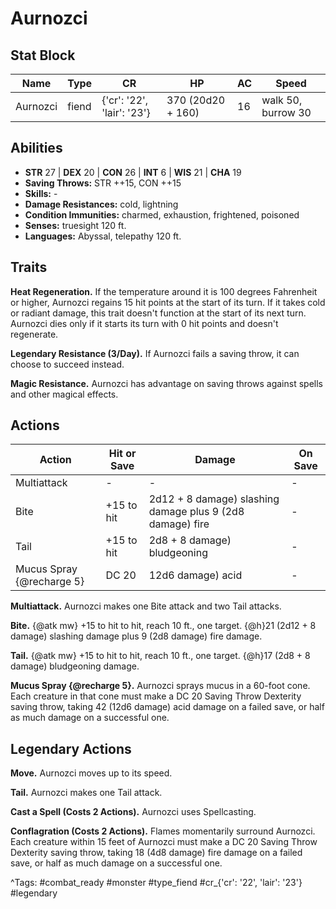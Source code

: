# Aurnozci

## Stat Block

| Name | Type | CR | HP | AC | Speed |
|------|------|----|----|----|-------|
| Aurnozci | fiend | {'cr': '22', 'lair': '23'} | 370 (20d20 + 160) | 16 | walk 50, burrow 30 |

## Abilities

- **STR** 27 | **DEX** 20 | **CON** 26 | **INT** 6 | **WIS** 21 | **CHA** 19
- **Saving Throws:** STR ++15, CON ++15  
- **Skills:** -  
- **Damage Resistances:** cold, lightning  
- **Condition Immunities:** charmed, exhaustion, frightened, poisoned  
- **Senses:** truesight 120 ft.  
- **Languages:** Abyssal, telepathy 120 ft.

## Traits

**Heat Regeneration.** If the temperature around it is 100 degrees Fahrenheit or higher, Aurnozci regains 15 hit points at the start of its turn. If it takes cold or radiant damage, this trait doesn't function at the start of its next turn. Aurnozci dies only if it starts its turn with 0 hit points and doesn't regenerate.

**Legendary Resistance (3/Day).** If Aurnozci fails a saving throw, it can choose to succeed instead.

**Magic Resistance.** Aurnozci has advantage on saving throws against spells and other magical effects.


## Actions

| Action | Hit or Save | Damage | On Save |
|--------|--------------|--------|----------|
| Multiattack | - | - | - |
| Bite | +15 to hit | 2d12 + 8 damage) slashing damage plus 9 (2d8 damage) fire | - |
| Tail | +15 to hit | 2d8 + 8 damage) bludgeoning | - |
| Mucus Spray {@recharge 5} | DC 20 | 12d6 damage) acid | - |

**Multiattack.** Aurnozci makes one Bite attack and two Tail attacks.

**Bite.** {@atk mw} +15 to hit to hit, reach 10 ft., one target. {@h}21 (2d12 + 8 damage) slashing damage plus 9 (2d8 damage) fire damage.

**Tail.** {@atk mw} +15 to hit to hit, reach 10 ft., one target. {@h}17 (2d8 + 8 damage) bludgeoning damage.

**Mucus Spray {@recharge 5}.** Aurnozci sprays mucus in a 60-foot cone. Each creature in that cone must make a DC 20 Saving Throw Dexterity saving throw, taking 42 (12d6 damage) acid damage on a failed save, or half as much damage on a successful one.

## Legendary Actions

**Move.** Aurnozci moves up to its speed.

**Tail.** Aurnozci makes one Tail attack.

**Cast a Spell (Costs 2 Actions).** Aurnozci uses Spellcasting.

**Conflagration (Costs 2 Actions).** Flames momentarily surround Aurnozci. Each creature within 15 feet of Aurnozci must make a DC 20 Saving Throw Dexterity saving throw, taking 18 (4d8 damage) fire damage on a failed save, or half as much damage on a successful one.



^Tags: #combat_ready #monster #type_fiend #cr_{'cr': '22', 'lair': '23'} #legendary